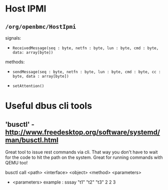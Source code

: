 
# Host IPMI

## `/org/openbmc/HostIpmi`

signals:

  *  `ReceivedMessage(seq : byte, netfn : byte, lun : byte, cmd : byte, data: array[byte])`

methods:

  *  `sendMessage(seq : byte, netfn : byte, lun : byte, cmd : byte, cc : byte, data : array[byte])`
   
  *  `setAttention()`

 
# Useful dbus cli tools

## 'busctl'  -  http://www.freedesktop.org/software/systemd/man/busctl.html
Great tool to issue rest commands via cli.  That way you don't have to wait for the code to hit the path on the system.  Great for running commands with QEMU too!

busctl call \<path\> \<interface\> \<object\> \<method\> \<parameters\> 

* \<parameters\> example : sssay "t1" "t2" "t3" 2 2 3
